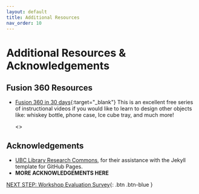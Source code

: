 ```yaml
---
layout: default
title: Additional Resources
nav_order: 10
---
```

# Additional Resources & Acknowledgements

## Fusion 360 Resources
-   [Fusion 360 in 30 days](https://www.youtube.com/watch?v=sZwM87-nsYA&list=PLrZ2zKOtC_-DR2ZkMaK3YthYLErPxCnT-){:target="_blank"}
    This is an excellent free series of instructional videos if you would like to learn to design other objects like: whiskey bottle, phone case, Ice cube tray, and much more!
    
    <>

## Acknowledgements

-   [UBC Library Research Commons](https://github.com/ubc-library-rc/), for their assistance with the Jekyll template for GitHub Pages.
-   **MORE ACKNOWLEDGEMENTS HERE**

[NEXT STEP: Workshop Evaluation Survey](workshop-survey.html){: .btn .btn-blue }
